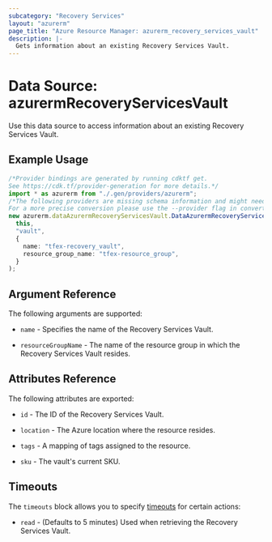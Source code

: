 ```yaml
---
subcategory: "Recovery Services"
layout: "azurerm"
page_title: "Azure Resource Manager: azurerm_recovery_services_vault"
description: |-
  Gets information about an existing Recovery Services Vault.
---
```


# Data Source: azurermRecoveryServicesVault

Use this data source to access information about an existing Recovery Services Vault.

## Example Usage

```typescript
/*Provider bindings are generated by running cdktf get.
See https://cdk.tf/provider-generation for more details.*/
import * as azurerm from "./.gen/providers/azurerm";
/*The following providers are missing schema information and might need manual adjustments to synthesize correctly: azurerm.
For a more precise conversion please use the --provider flag in convert.*/
new azurerm.dataAzurermRecoveryServicesVault.DataAzurermRecoveryServicesVault(
  this,
  "vault",
  {
    name: "tfex-recovery_vault",
    resource_group_name: "tfex-resource_group",
  }
);

```

## Argument Reference

The following arguments are supported:

*   `name` - Specifies the name of the Recovery Services Vault.

*   `resourceGroupName` - The name of the resource group in which the Recovery Services Vault resides.

## Attributes Reference

The following attributes are exported:

*   `id` - The ID of the Recovery Services Vault.

*   `location` - The Azure location where the resource resides.

*   `tags` - A mapping of tags assigned to the resource.

*   `sku` - The vault's current SKU.

## Timeouts

The `timeouts` block allows you to specify [timeouts](https://www.terraform.io/language/resources/syntax#operation-timeouts) for certain actions:

* `read` - (Defaults to 5 minutes) Used when retrieving the Recovery Services Vault.
